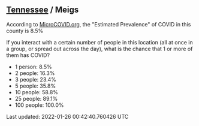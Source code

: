 
## [Tennessee](/united-states/tennessee) / Meigs

According to [MicroCOVID.org](http://microcovid.org),
the "Estimated Prevalence" of COVID in this county is 8.5%

If you interact with a certain number of people in this location
(all at once in a group, or spread out across the day), what is the chance that
1 or more of them has COVID?

- 1 person: 8.5%
- 2 people: 16.3%
- 3 people: 23.4%
- 5 people: 35.8%
- 10 people: 58.8%
- 25 people: 89.1%
- 100 people: 100.0%

Last updated: 2022-01-26 00:42:40.760426 UTC
